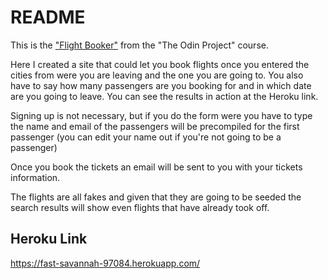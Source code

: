 # README

This is the ["Flight Booker"](https://www.theodinproject.com/courses/ruby-on-rails/lessons/building-advanced-forms) from the "The Odin Project" course.

Here I created a site that could let you book flights once you entered the cities from were you are leaving and the one you are going to. You also have to say how many passengers are you booking for and in which date are you going to leave. 
You can see the results in action at the Heroku link.

Signing up is not necessary, but if you do the form were you have to type the name and email of the passengers will be precompiled for the first passenger (you can edit your name out if you're not going to be a passenger)

Once you book the tickets an email will be sent to you with your tickets information.

The flights are all fakes and given that they are going to be seeded the search results will show even flights that have already took off.

## Heroku Link
https://fast-savannah-97084.herokuapp.com/

